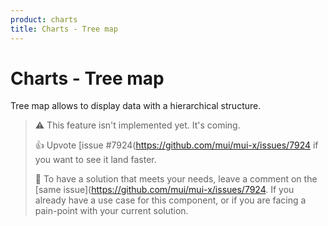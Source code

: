```yaml
---
product: charts
title: Charts - Tree map
---
```


# Charts - Tree map

<p class="description">Tree map allows to display data with a hierarchical structure.</p>

> ⚠️ This feature isn't implemented yet. It's coming.
>
> 👍 Upvote [issue #7924(https://github.com/mui/mui-x/issues/7924 if you want to see it land faster.
>
> 💬 To have a solution that meets your needs, leave a comment on the [same issue](https://github.com/mui/mui-x/issues/7924.
> If you already have a use case for this component, or if you are facing a pain-point with your current solution.
